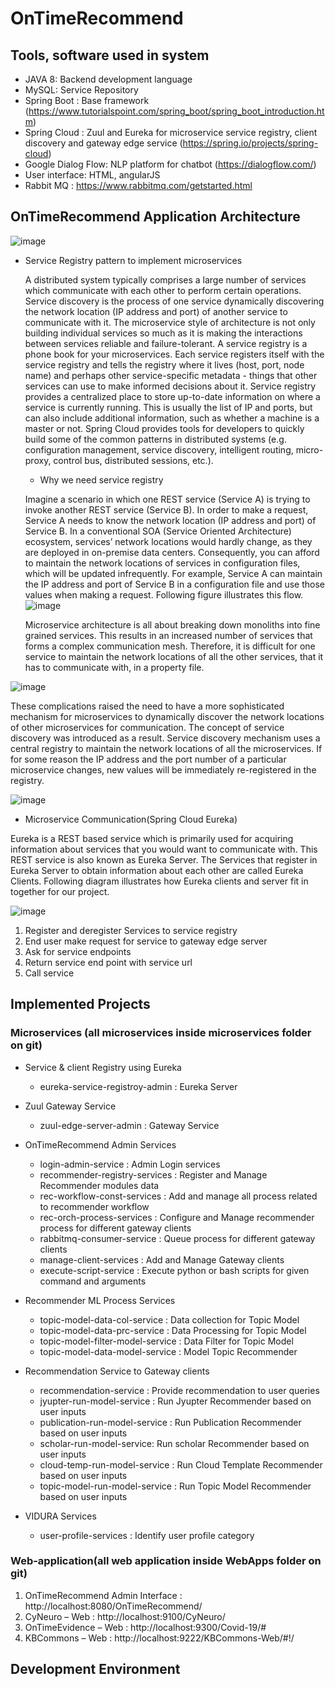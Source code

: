 # OnTimeRecommend

## Tools, software used in system
- JAVA 8: Backend development language
- MySQL: Service Repository
- Spring Boot : Base framework (https://www.tutorialspoint.com/spring_boot/spring_boot_introduction.htm)
- Spring Cloud : Zuul and Eureka for microservice service registry, client discovery and gateway edge service (https://spring.io/projects/spring-cloud)
- Google Dialog Flow: NLP platform for chatbot (https://dialogflow.com/)
- User interface: HTML, angularJS
- Rabbit MQ : https://www.rabbitmq.com/getstarted.html

## OnTimeRecommend Application Architecture
![image](https://user-images.githubusercontent.com/58735511/147992045-55a3e93b-c3da-4789-bb74-436580421397.png)
* Service Registry pattern to implement microservices

  A distributed system typically comprises a large number of services which communicate with each other to perform certain operations. Service discovery is the process of one service dynamically discovering the network location (IP address and port) of another service to communicate with it.
  The microservice style of architecture is not only building individual services so much as it is making the interactions between services reliable and failure-tolerant. 
  A service registry is a phone book for your microservices. Each service registers itself with the service registry and tells the registry where it lives (host, port, node name) and perhaps other service-specific metadata - things that other services can use to make informed decisions about it. Service registry provides a centralized place to store up-to-date information on where a service is currently running. This is usually the list of IP and ports, but can also include additional information, such as whether a machine is a master or not.
  Spring Cloud provides tools for developers to quickly build some of the common patterns in distributed systems (e.g. configuration management, service discovery, intelligent routing, micro-proxy, control bus, distributed sessions, etc.). 

  * Why we need service registry 
  
  Imagine a scenario in which one REST service (Service A) is trying to invoke another REST service (Service B). In order to make a request, Service A needs to know the network location (IP address and port) of Service B. In a conventional SOA (Service Oriented Architecture) ecosystem, services’ network locations would hardly change, as they are deployed in on-premise data centers. Consequently, you can afford to maintain the network locations of services in configuration files, which will be updated infrequently. For example, Service A can maintain the IP address and port of Service B in a configuration file and use those values when making a request. Following figure illustrates this flow.
![image](https://user-images.githubusercontent.com/58735511/147992239-27b744b7-f28c-4338-9d05-21d96cb4058b.png)

  Microservice architecture is all about breaking down monoliths into fine grained services. This results in an increased number of services that forms a complex communication mesh. Therefore, it is difficult for one service to maintain the network locations of all the other services, that it has to communicate with, in a property file.

![image](https://user-images.githubusercontent.com/58735511/147992293-e6c220f9-f0f7-4fab-a919-aed4cc7514b8.png)

  These complications raised the need to have a more sophisticated mechanism for microservices to dynamically discover the network locations of other microservices for communication. The concept of service discovery was introduced as a result. Service discovery mechanism uses a central registry to maintain the network locations of all the microservices. If for some reason the IP address and the port number of a particular microservice changes, new values will be immediately re-registered in the registry.
  
![image](https://user-images.githubusercontent.com/58735511/147992354-9e176700-3023-45cd-8f49-3b23499c53a6.png)

*	Microservice Communication(Spring Cloud Eureka)

  Eureka is a REST based service which is primarily used for acquiring information about services that you would want to communicate with. This REST service is also known as Eureka Server. The Services that register in Eureka Server to obtain information about each other are called Eureka Clients. Following diagram illustrates how Eureka clients and server fit in together for our project.

![image](https://user-images.githubusercontent.com/58735511/147992433-1ec227f6-f615-4f57-b595-aca7097d1677.png)

1.	Register and deregister Services to service registry 
2.	End user make request for service to gateway edge server 
3.	Ask for service endpoints
4.	Return service end point with service url
5.	Call service

## Implemented  Projects
### Microservices (all microservices inside microservices folder on git)
* Service & client Registry using Eureka

  * eureka-service-registroy-admin : Eureka Server

* Zuul Gateway Service

  * zuul-edge-server-admin : Gateway Service

* OnTimeRecommend Admin Services

  * login-admin-service : Admin Login services
  * recommender-registry-services : Register and Manage Recommender modules data
  * rec-workflow-const-services :  Add and manage all process related to recommender workflow
  * rec-orch-process-services :  Configure and Manage recommender process for different gateway clients
  * rabbitmq-consumer-service : Queue process for different gateway clients
  * manage-client-services :  Add and Manage Gateway clients
  * execute-script-service : Execute python or bash scripts for given command and arguments

* Recommender ML Process Services

  *	topic-model-data-col-service  : Data collection for Topic Model
  *	topic-model-data-prc-service : Data Processing for Topic Model
  *	topic-model-filter-model-service : Data Filter for Topic Model
  *	topic-model-data-model-service : Model Topic Recommender

* Recommendation Service to Gateway clients

  *	recommendation-service : Provide recommendation to user queries
  *	jyupter-run-model-service : Run Jyupter Recommender based on user inputs
  *	publication-run-model-service : Run Publication  Recommender based on user inputs
  *	scholar-run-model-service: Run scholar Recommender based on user inputs
  *	cloud-temp-run-model-service : Run Cloud Template Recommender based on user inputs
  *	topic-model-run-model-service : Run Topic Model Recommender based on user inputs

* VIDURA Services

  *	user-profile-services : Identify user profile category

### Web-application(all web application inside WebApps folder on git)

1.	OnTimeRecommend Admin Interface : http://localhost:8080/OnTimeRecommend/
2.	CyNeuro – Web : http://localhost:9100/CyNeuro/
3.	OnTimeEvidence – Web : http://localhost:9300/Covid-19/#
4.	KBCommons – Web : http://localhost:9222/KBCommons-Web/#!/

## Development Environment



